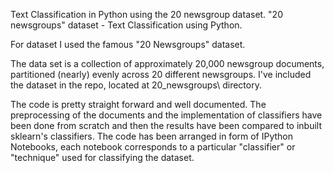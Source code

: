 Text Classification in Python using the 20 newsgroup dataset.
"20 newsgroups" dataset - Text Classification using Python.

For dataset I used the famous "20 Newsgroups" dataset.

The data set is a collection of approximately 20,000 newsgroup documents, partitioned (nearly) evenly across 20 different newsgroups. I've included the dataset in the repo, located at 20_newsgroups\ directory.

The code is pretty straight forward and well documented. The preprocessing of the documents and the implementation of classifiers have been done from scratch and then the results have been compared to inbuilt sklearn's classifiers. The code has been arranged in form of IPython Notebooks, each notebook corresponds to a particular "classifier" or "technique" used for classifying the dataset.
